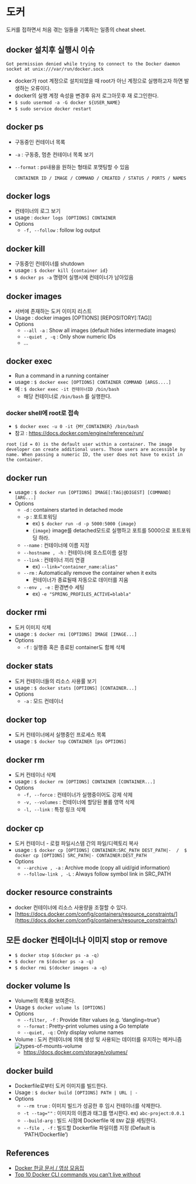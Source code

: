 # 도커
도커를 접하면서 처음 겪는 일들을 기록하는 일종의 cheat sheet.

## docker 설치후 실행시 이슈

```
Got permission denied while trying to connect to the Docker daemon socket at unix:///var/run/docker.sock
```
- docker가 root 계정으로 설치되었을 때 root가 아닌 계정으로 실행하고자 하면 발생하는 오류이다.
- docker의 실행 계정 속성을 변경후 유저 로그아웃후 재 로그인한다.
- `$ sudo usermod -a -G docker ${USER_NAME}`
- `$ sudo service docker restart`


## docker ps
- 구동중인 컨테이너 목록
- `-a` : 구동중, 멈춘 컨테이너 목록 보기
- `--format` : ps내용을 원하는 형태로 포맷팅할 수 있음

	```
	CONTAINER ID / IMAGE / COMMAND / CREATED / STATUS / PORTS / NAMES
	```

## docker logs
- 컨테이너의 로그 보기
- usage : `docker logs [OPTIONS] CONTAINER`
- Options
	- `-f, --follow` : follow log output

## docker kill
- 구동중인 컨테이너를 shutdown
- usage : `$ docker kill {container id}`
- `$ docker ps -a` 명령어 실행시에 컨테이너가 남아있음

## docker images
- 서버에 존재하는 도커 이미지 리스트
- Usage : docker images [OPTIONS] [REPOSITORY[:TAG]]
- Options
	- `--all -a` : Show all images (default hides intermediate images)
	- `--quiet , -q` : Only show numeric IDs
	- ...


## docker exec
- Run a command in a running container
- usage : `$ docker exec [OPTIONS] CONTAINER COMMAND [ARGS....]`
- 예 : `$ docker exec -it 컨테이너ID /bin/bash`
	- 해당 컨테이너로 `/bin/bash` 를 실행한다.

### docker shell에 root로 접속
- `$ docker exec -u 0 -it {MY_CONTAINER} /bin/bash`
- 참고 : https://docs.docker.com/engine/reference/run/

```
root (id = 0) is the default user within a container. The image developer can create additional users. Those users are accessible by name. When passing a numeric ID, the user does not have to exist in the container.
```


## docker run
- usage : `$ docker run [OPTIONS] IMAGE[:TAG|@DIGEST] [COMMAND] [ARG...]`
- Options
	- `-d` : containers started in detached mode
	- `-p` : 포트포워딩
		- ex) `$ docker run -d -p 5000:5000 {image}`
		- `{image}` image를 detached모드로 실행하고 포트를 5000으로 포트포워딩 하라.
  - `--name` : 컨테이너에 이름 지정
  - `--hostname , -h` : 컨테이너에 호스트이름 설정
  - `--link` : 컨테이너 끼리 연결
    - ex) `--link="container_name:alias"`
  - `--rm` : Automatically remove the container when it exits
    - 컨테이너가 종료될때 자동으로 데이터를 지움
  - `--env , -e` : 환경변수 세팅
    - ex) `-e "SPRING_PROFILES_ACTIVE=blabla"`

## docker rmi
- 도커 이미지 삭제
- usage : `$ docker rmi [OPTIONS] IMAGE [IMAGE...]`
- Options
	- `-f` : 실행중 혹은 종료된 container도 함께 삭제
 
## docker stats
- 도커 컨테이너들의 리소스 사용률 보기
- usage : `$ docker stats [OPTIONS] [CONTAINER...]`
- Options
	- `-a` : 모드 컨테이너

## docker top
- 도커 컨테이너에서 실행중인 프로세스 목록
- usage : `$ docker top CONTAINER [ps OPTIONS]`

## docker rm
- 도커 컨테이너 삭제
- usage : `$ docker rm [OPTIONS] CONTAINER [CONTAINER...]`
- Options
  - `-f, --force` : 컨테이너가 실행중이어도 강제 삭제
  - `-v, --volumes` : 컨테이너에 할당된 볼륨 영역 삭제
  - `-l, --link` : 특정 링크 삭제

## docker cp
- 도커 컨테이너 - 로컬 파일시스템 간의 파일/디렉토리 복사
- usage : `$ docker cp [OPTIONS] CONTAINER:SRC_PATH DEST_PATH|-  /  $ docker cp [OPTIONS] SRC_PATH|- CONTAINER:DEST_PATH`
- Options
  - `--archive , -a` : Archive mode (copy all uid/gid information)
  - `--follow-link , -L` : Always follow symbol link in SRC\_PATH

## docker resource constraints
- docker 컨테이너에 리소스 사용량을 조절할 수 있다.
- [https://docs.docker.com/config/containers/resource_constraints/](https://docs.docker.com/config/containers/resource_constraints/)

## 모든 docker 컨테이너나 이미지 stop or remove
- `$ docker stop $(docker ps -a -q)`
- `$ docker rm $(docker ps -a -q)`
- `$ docker rmi $(docker images -a -q)`


## docker volume ls
- Volume의 목록을 보여준다.
- Usage `$ docker volume ls [OPTIONS]`
- Options
  - `--filter, -f` : Provide filter values (e.g. ‘dangling=true’)
  - `--format` : Pretty-print volumes using a Go template
  - `--quiet, -q` : Only display volume names
- Volume : 도커 컨테이너에 의해 생성 및 사용되는 데이터를 유지하는 메커니즘
  ![types-of-mounts-volume](https://docs.docker.com/storage/images/types-of-mounts-volume.png)
  - https://docs.docker.com/storage/volumes/

## docker build
- Dockerfile로부터 도커 이미지를 빌드한다.
- Usage : `$ docker build [OPTIONS] PATH | URL | -`
- Options
  - `--rm true` : 이미지 빌드가 성공한 후 임시 컨테이너를 삭제한다.
  - `-t --tag=""` : 이미지의 이름과 태그를 명시한다. ex) `abc-project:0.0.1`
  - `--build-arg` : 빌드 시점에 Dockerfile 에 `ENV` 값을 세팅한다.
  - `--file , -f` : 빌드할 Dockerfile 파일이름 지정 (Default is ‘PATH/Dockerfile’)

## References
- [Docker 한글 문서 / 영상 모음집](http://documents.docker.co.kr)
- [Top 10 Docker CLI commands you can’t live without](https://medium.com/the-code-review/top-10-docker-commands-you-cant-live-without-54fb6377f481)

